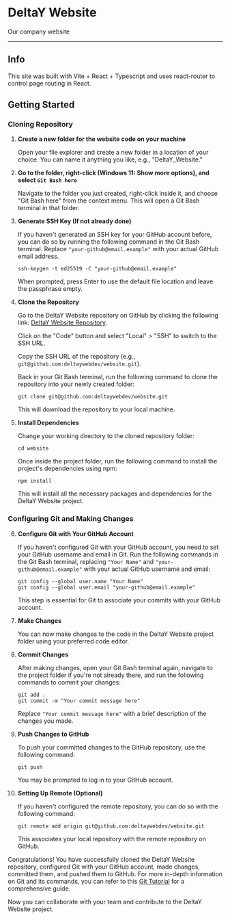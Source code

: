 # DeltaY Website
Our company website

***

## Info
This site was built with Vite + React + Typescript and uses react-router to control page routing in React.

## Getting Started
### Cloning Repository
1. **Create a new folder for the website code on your machine**

   Open your file explorer and create a new folder in a location of your choice. You can name it anything you like, e.g., "DeltaY_Website."

2. **Go to the folder, right-click (Windows 11: Show more options), and select `Git Bash here`**

   Navigate to the folder you just created, right-click inside it, and choose "Git Bash here" from the context menu. This will open a Git Bash terminal in that folder.

3. **Generate SSH Key (If not already done)**

   If you haven't generated an SSH key for your GitHub account before, you can do so by running the following command in the Git Bash terminal. Replace `"your-github@email.example"` with your actual GitHub email address.

   ```shell
   ssh-keygen -t ed25519 -C "your-github@email.example"
   ```

   When prompted, press Enter to use the default file location and leave the passphrase empty.

4. **Clone the Repository**

   Go to the DeltaY Website repository on GitHub by clicking the following link: [DeltaY Website Repository](https://github.com/deltaywebdev/website).

   Click on the "Code" button and select "Local" > "SSH" to switch to the SSH URL.

   Copy the SSH URL of the repository (e.g., `git@github.com:deltaywebdev/website.git`).

   Back in your Git Bash terminal, run the following command to clone the repository into your newly created folder:

   ```shell
   git clone git@github.com:deltaywebdev/website.git
   ```

   This will download the repository to your local machine.

5. **Install Dependencies**

   Change your working directory to the cloned repository folder:

   ```shell
   cd website
   ```

   Once inside the project folder, run the following command to install the project's dependencies using npm:

   ```shell
   npm install
   ```

   This will install all the necessary packages and dependencies for the DeltaY Website project.

### Configuring Git and Making Changes
6. **Configure Git with Your GitHub Account**

   If you haven't configured Git with your GitHub account, you need to set your GitHub username and email in Git. Run the following commands in the Git Bash terminal, replacing `"Your Name"` and `"your-github@email.example"` with your actual GitHub username and email:

   ```shell
   git config --global user.name "Your Name"
   git config --global user.email "your-github@email.example"
   ```

   This step is essential for Git to associate your commits with your GitHub account.

7. **Make Changes**

   You can now make changes to the code in the DeltaY Website project folder using your preferred code editor.

8. **Commit Changes**

   After making changes, open your Git Bash terminal again, navigate to the project folder if you're not already there, and run the following commands to commit your changes:

   ```shell
   git add .
   git commit -m "Your commit message here"
   ```

   Replace `"Your commit message here"` with a brief description of the changes you made.

9. **Push Changes to GitHub**

   To push your committed changes to the GitHub repository, use the following command:

   ```shell
   git push
   ```

   You may be prompted to log in to your GitHub account.

10. **Setting Up Remote (Optional)**

    If you haven't configured the remote repository, you can do so with the following command:

    ```shell
    git remote add origin git@github.com:deltaywebdev/website.git
    ```

    This associates your local repository with the remote repository on GitHub.

Congratulations! You have successfully cloned the DeltaY Website repository, configured Git with your GitHub account, made changes, committed them, and pushed them to GitHub. For more in-depth information on Git and its commands, you can refer to this [Git Tutorial](https://www.atlassian.com/git/tutorials) for a comprehensive guide.

Now you can collaborate with your team and contribute to the DeltaY Website project.
